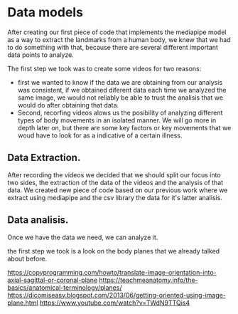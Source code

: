 <!-- https://docs.aws.amazon.com/machine-learning/latest/dg/types-of-ml-models.html
https://docs.aws.amazon.com/machine-learning/latest/dg/training-ml-models.html
https://datagen.tech/guides/data-training/model-training/



https://www.youtube.com/playlist?list=PLOU2XLYxmsILr3HQpqjLAUkIPa5EaZiui

https://www.tensorflow.org/guide



redes neuronales trabajan entre 0 y 1 -->

# Data models

After creating our first piece of code that implements the mediapipe model as a way to extract the landmarks from a human body, we knew that we had to do something with that, because there are several different important data points to analyze.

The first step we took was to create some videos for two reasons:

 - first we wanted to know if the data we are obtaining from our analysis was consistent, if we obtained diferent data each time we analyzed the same image, we would not reliably be able to trust the analisis that we would do after obtaining that data.
 - Second, recorfing videos alows us the posibility of analyzing different types of body movements in an isolated manner. We will go more in depth later on, but there are some key factors or key movements that we woud have to look for as a indicative of a certain illness.

## Data Extraction.

After recording the videos we decided that we should split our focus into two sides, the extraction of the data of the videos and the analysis of that data. We created new piece of code based on our previous work where we extract using mediapipe and the csv library the data for it's latter analisis.


## Data analisis.

Once we have the data we need, we can analyze it.

the first step we took is a look on the body planes that we already talked about before. 

https://copyprogramming.com/howto/translate-image-orientation-into-axial-sagittal-or-coronal-plane
https://teachmeanatomy.info/the-basics/anatomical-terminology/planes/
https://dicomiseasy.blogspot.com/2013/06/getting-oriented-using-image-plane.html
https://www.youtube.com/watch?v=TWdN9TTQis4
